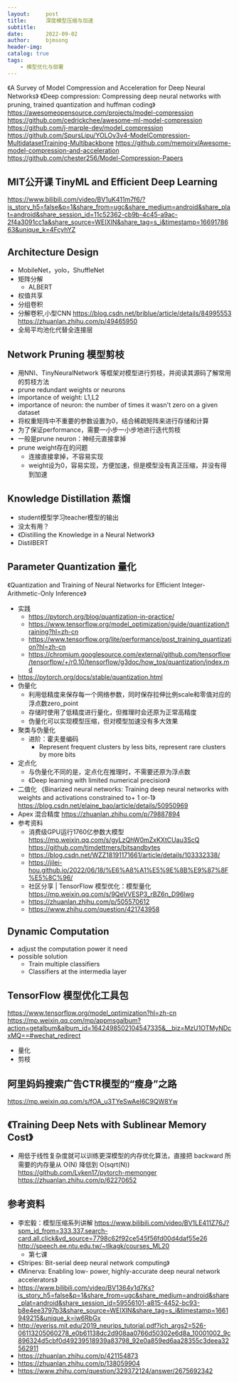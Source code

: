 ```yaml
---
layout:     post
title:      深度模型压缩与加速
subtitle:   
date:       2022-09-02
author:     bjmsong
header-img: 
catalog: true
tags:
    - 模型优化与部署
---
```

《A Survey of Model Compression and Acceleration for Deep Neural Networks》
《Deep compression: Compressing deep neural networks with pruning, trained quantization and huffman coding》
https://awesomeopensource.com/projects/model-compression
https://github.com/cedrickchee/awesome-ml-model-compression
https://github.com/j-marple-dev/model_compression
https://github.com/SpursLipu/YOLOv3v4-ModelCompression-MultidatasetTraining-Multibackbone
https://github.com/memoiry/Awesome-model-compression-and-acceleration
https://github.com/chester256/Model-Compression-Papers

## MIT公开课 TinyML and Efficient Deep Learning
https://www.bilibili.com/video/BV1uK411m7f6/?is_story_h5=false&p=1&share_from=ugc&share_medium=android&share_plat=android&share_session_id=11c52362-cb9b-4c45-a9ac-2f4a3091cc1a&share_source=WEIXIN&share_tag=s_i&timestamp=1669178663&unique_k=4FcyhYZ

## Architecture Design
- MobileNet，yolo，ShuffleNet
- 矩阵分解
    - ALBERT
- 权值共享
- 分组卷积
- 分解卷积,小型CNN
https://blog.csdn.net/briblue/article/details/84995553
https://zhuanlan.zhihu.com/p/49465950
- 全局平均池化代替全连接层

## Network Pruning 模型剪枝
- 用NNI、TinyNeuralNetwork 等框架对模型进行剪枝，并阅读其源码了解常用的剪枝方法
- prune redundant weights or neurons
- importance of weight: L1,L2
- importance of neuron: the number of times it wasn't zero on a given dataset
- 将权重矩阵中不重要的参数设置为0，结合稀疏矩阵来进行存储和计算
- 为了保证performance，需要一小步一小步地进行迭代剪枝
- 一般是prune neuron：神经元直接拿掉
- prune weight存在的问题
    - 连接直接拿掉，不容易实现
    - weight设为0，容易实现，方便加速，但是模型没有真正压缩，并没有得到加速

## Knowledge Distillation 蒸馏
- student模型学习teacher模型的输出
- 没太有用？
- 《Distilling the Knowledge in a Neural Network》
- DistilBERT

## Parameter Quantization 量化
《Quantization and Training of Neural Networks for Efficient Integer-Arithmetic-Only Inference》
- 实践
    + https://pytorch.org/blog/quantization-in-practice/
    + https://www.tensorflow.org/model_optimization/guide/quantization/training?hl=zh-cn
    + https://www.tensorflow.org/lite/performance/post_training_quantization?hl=zh-cn
    + https://chromium.googlesource.com/external/github.com/tensorflow/tensorflow/+/r0.10/tensorflow/g3doc/how_tos/quantization/index.md
- https://pytorch.org/docs/stable/quantization.html
- 伪量化
    - 利用低精度来保存每一个网络参数，同时保存拉伸比例scale和零值对应的浮点数zero_point
    - 存储时使用了低精度进行量化，但推理时会还原为正常高精度
    - 伪量化可以实现模型压缩，但对模型加速没有多大效果
- 聚类与伪量化
    - 进阶：霍夫曼编码
        - Represent frequent clusters by less bits, represent rare clusters by more bits
- 定点化
    - 与伪量化不同的是，定点化在推理时，不需要还原为浮点数
    - 《Deep learning with limited numerical precision》
- 二值化
《Binarized neural networks: Training deep neural networks with weights and activations constrained to+ 1 or-1》
https://blog.csdn.net/elaine_bao/article/details/50950969
- Apex 混合精度
https://zhuanlan.zhihu.com/p/79887894
- 参考资料
    - 消费级GPU运行1760亿参数大模型
    https://mp.weixin.qq.com/s/gyLzQhW0mZxKXtCUau3ScQ
    https://github.com/timdettmers/bitsandbytes
    - https://blog.csdn.net/WZZ18191171661/article/details/103332338/
    - https://jilei-hou.github.io/2022/06/18/%E6%A8%A1%E5%9E%8B%E9%87%8F%E5%8C%96/
    - 社区分享 | TensorFlow 模型优化：模型量化
    https://mp.weixin.qq.com/s/9QeVVESP3_rBZ6n_D96lwg
    - https://zhuanlan.zhihu.com/p/505570612
    - https://www.zhihu.com/question/421743958
    
## Dynamic Computation
- adjust the computation power it need
- possible solution
    - Train multiple classifiers
    - Classifiers at the intermedia layer


## TensorFlow 模型优化工具包
https://www.tensorflow.org/model_optimization?hl=zh-cn
https://mp.weixin.qq.com/mp/appmsgalbum?action=getalbum&album_id=1642498502104547335&__biz=MzU1OTMyNDcxMQ==#wechat_redirect
- 量化
- 剪枝

## 阿里妈妈搜索广告CTR模型的“瘦身”之路
https://mp.weixin.qq.com/s/fOA_u3TYeSwAeI6C9QW8Yw

## 《Training Deep Nets with Sublinear Memory Cost》
- 用低于线性复杂度就可以训练更深模型的内存优化算法，直接把 backward 所需要的内存量从 O(N) 降低到 O(sqrt(N))
https://github.com/Lyken17/pytorch-memonger
https://zhuanlan.zhihu.com/p/62270652

## 参考资料
- 李宏毅：模型压缩系列讲解
https://www.bilibili.com/video/BV1LE411Z76J?spm_id_from=333.337.search-card.all.click&vd_source=7798c62f92ce545f56fd00d4daf55e26
http://speech.ee.ntu.edu.tw/~tlkagk/courses_ML20
    - 第七课
- 《Stripes: Bit-serial deep neural network computing》
- 《Minerva: Enabling low- power, highly-accurate deep neural network accelerators》
- https://www.bilibili.com/video/BV1364y1d7Ks?is_story_h5=false&p=1&share_from=ugc&share_medium=android&share_plat=android&share_session_id=59556101-a815-4452-bc93-b8e4ee3797b3&share_source=WEIXIN&share_tag=s_i&timestamp=1661949215&unique_k=iw6RbGx
- http://eyeriss.mit.edu/2019_neurips_tutorial.pdf?ich_args2=526-06113205060278_e0b61138dc2d908aa0766d50302e6d8a_10001002_9c896324d5cbf0d49239518939a83798_92e0a859ed6aa28355c3deea32562911
- https://zhuanlan.zhihu.com/p/421154873
- https://zhuanlan.zhihu.com/p/138059904
- https://www.zhihu.com/question/329372124/answer/2675692342


